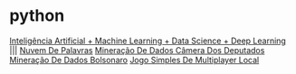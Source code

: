 # python

[Inteligência Artificial + Machine Learning + Data Science + Deep Learning](https://youtube.com/playlist?list=PLMdYygf53DP7YZiFUtGTWJJlvynRyrna-) |||
[Nuvem De Palavras](https://github.com/opauwlo/Nuvem-De-Palavras-Python)
[Mineração De Dados Câmera Dos Deputados](https://github.com/opauwlo/mineracao_de_dados_py)
[Mineração De Dados Bolsonaro](https://github.com/opauwlo/web_scraping_bolsonaro)
[Jogo Simples De Multiplayer Local](https://github.com/opauwlo/mutiplayer_local_game_py)
